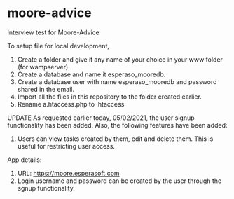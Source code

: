 # moore-advice
Interview test for Moore-Advice

To setup file for local development, 
1. Create a folder and give it any name of your choice in your www folder (for wampserver).
2. Create a database and name it esperaso_mooredb.
3. Create a database user with name esperaso_mooredb and password shared in the email.
4. Import all the files in this repository to the folder created earlier.
5. Rename a.htaccess.php to .htaccess


UPDATE
As requested earlier today, 05/02/2021, the user signup functionality has been added. Also, the following features have been added:
1. Users can view tasks created by them, edit and delete them. This is useful for restricting user access.

App details:
1. URL: https://moore.esperasoft.com
2. Login username and password can be created by the user through the sgnup functionality.
